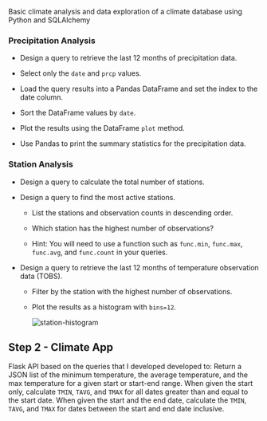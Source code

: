 Basic climate analysis and data exploration of a climate database using Python and SQLAlchemy

### Precipitation Analysis

* Design a query to retrieve the last 12 months of precipitation data.

* Select only the `date` and `prcp` values.

* Load the query results into a Pandas DataFrame and set the index to the date column.

* Sort the DataFrame values by `date`.

* Plot the results using the DataFrame `plot` method.

* Use Pandas to print the summary statistics for the precipitation data.

### Station Analysis

* Design a query to calculate the total number of stations.

* Design a query to find the most active stations.

  * List the stations and observation counts in descending order.

  * Which station has the highest number of observations?

  * Hint: You will need to use a function such as `func.min`, `func.max`, `func.avg`, and `func.count` in your queries.

* Design a query to retrieve the last 12 months of temperature observation data (TOBS).

  * Filter by the station with the highest number of observations.

  * Plot the results as a histogram with `bins=12`.

    ![station-histogram](Images/station-histogram.png)

## Step 2 - Climate App

Flask API based on the queries that I developed developed to: 
Return a JSON list of the minimum temperature, the average temperature, and the max temperature for a given start or start-end range.
When given the start only, calculate `TMIN`, `TAVG`, and `TMAX` for all dates greater than and equal to the start date.
When given the start and the end date, calculate the `TMIN`, `TAVG`, and `TMAX` for dates between the start and end date inclusive.

